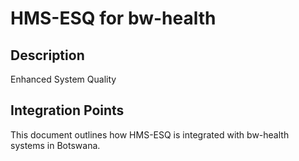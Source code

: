 # HMS-ESQ for bw-health

## Description

Enhanced System Quality

## Integration Points

This document outlines how HMS-ESQ is integrated with bw-health systems in Botswana.
